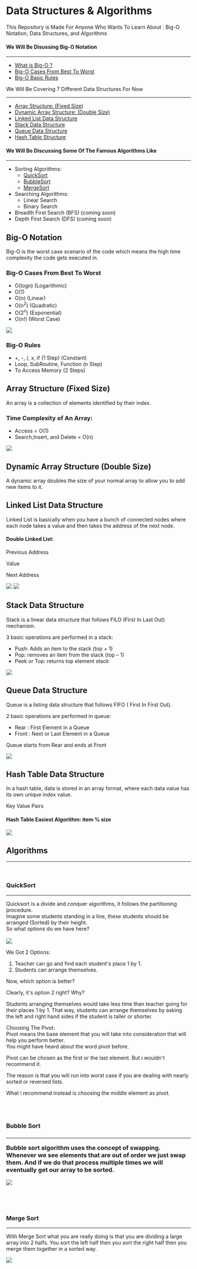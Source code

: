<h1>Data Structures & Algorithms</h1>
<p>This Repository is Made For Anyone Who Wants To Learn About : Big-O Notation, Data Structures, and Algorithms</p>

<h4>We Will Be Disussing Big-O Notation</h4>
<hr>
<ul>
  <li><a href="#big-o">What is Big-O ?</a></li>
  <li><a href="#big-o-cases">Big-O Cases From Best To Worst</a></li>
  <li><a href="#big-o-rules">Big-O Basic Rules</a></li>
</ul

<h4>We Will Be Covering 7 Different Data Structures For Now</h4>
<hr>

<ul>
  <li><a href="#array-structure">Array Structure:  (Fixed Size)</a></li>
  <li><a href="#dynamic-array-structure">Dynamic Array Structure: (Double Size)</a></li>
  <li><a href="#linked-list">Linked List Data Structure</a></li>
  <li><a href="#stack">Stack Data Structure</a></li>
  <li><a href="#queue">Queue Data Structure</a></li>
  <li><a href="#hash">Hash Table Structure</a></li>
</ul>

<h4>We Will Be Discussing Some Of The Famous Algorithms Like</h4>
<hr>
<ul>
  <li>Sorting Algorithms: 
  <ul>
    <li><a href="#quicksort">QuickSort</a></li> 
    <li><a href="#bubblesort">BubbleSort</a></li>  
    <li><a href="#mergesort">MergeSort</a></li> 
  </ul>
  </li> 
  <li>Searching Algorithms: 
  <ul>
  <li>Linear Search</li> 
  <li>Binary Search</li>
  </ul>
  </li>
  <li>Breadth First Search (BFS) (coming soon)</li>
  <li>Depth First Search (DFS) (coming soon)</li>
</ul>

<h2 id="big-o">Big-O Notation</h2>

Big-O is the worst case scenario of the code which means the high time complexity the code gets executed in.

<h3 id="big-o-cases">Big-O Cases From Best To Worst</h3>
<ul>
  <li>O(logn) (Logarithmic)</li>
  <li>O(1)</li>
  <li>O(n) (Linear)</li>
  <li>O(n<sup>2</sup>) (Quadratic)</li>
  <li>O(2<sup>n</sup>) (Exponential)</li>
  <li>O(n!) (Worst Case)</li>
</ul>

<img src="https://github.com/omarchouman/Data-Structures/blob/main/Big-O.jpeg?raw=true">


<h3 id="big-o-rules">Big-O Rules</h3>
<ul>
  <li>+, -, /,  x, if       (1 Step)        (Constant)</li>
  <li>Loop, SubRoutine, Function     (n Step)</li>
  <li>To Access Memory  (2 Steps)</li>
</ul>


<h2 id="array-structure">Array Structure (Fixed Size)</h2>

An array is a collection of elements identified by their index.

<h3>Time Complexity of An Array:</h3>
<ul>
  <li>Access = O(1)</li>
  <li>Search,Insert, and Delete = O(n)</li>
</ul>

<img src="https://github.com/omarchouman/Data-Structures/blob/main/Array.png?raw=true">

<h2 id="dynamic-array-structure">Dynamic Array Structure (Double Size)</h2>

A dynamic array doubles the size of your normal array to allow you to add new items to it.

<h2 id="linked-list">Linked List Data Structure</h2>

Linked List is basically when you have a bunch of connected nodes where each node takes a value and then takes the address of the next node.

<h4>Double Linked List:</h4>
<p>Previous Address</p>      <p>Value</p>      <p>Next Address</p>

<img src="https://github.com/omarchouman/Data-Structures/blob/main/Single%20Linked%20List.png">

<img src="https://github.com/omarchouman/Data-Structures/blob/main/Double%20Linked%20List.png">


<h2 id="stack">Stack Data Structure</h2>

Stack is a linear data structure that follows FILO (First In Last Out) mechanism.

3 basic operations are performed in a stack:
<ul>
  <li>Push: Adds an item to the stack      (top + 1)</li>
  <li>Pop: removes an item from the stack   (top – 1)</li>
  <li>Peek or Top: returns top element stack</li>
</ul>

<img src="https://github.com/omarchouman/Data-Structures/blob/main/Stack.png">


<h2 id="queue">Queue Data Structure</h2>

Queue is a listing data structure that follows FIFO ( First In First Out).

2 basic operations are performed in queue:
<ul>
  <li>Rear : First Element in a Queue</li>
  <li>Front : Next or Last Element in a Queue</li>
</ul>

Queue starts from Rear and ends at Front

<img src="https://github.com/omarchouman/Data-Structures/blob/main/Queue.png">


<h2 id="hash">Hash Table Data Structure</h2>

In a hash table, data is stored in an array format, where each data value has its own unique index value. <br>

Key Value Pairs

<h4>Hash Table Easiest Algorithm:  item % size</h4>

<img src="https://github.com/omarchouman/Data-Structures/blob/main/Hash%20Table.png">


<h2>Algorithms</h2>
<hr/>

<br/>

<h3 id="quicksort">QuickSort</h3>
<hr/>

<p>
Quicksort is a divide and conquer algorithms, it follows the partitioning procedure.<br/>
Imagine some students standing in a line, these students should be arranged (Sorted) by their height.<br/>
So what options do we have here?<br/>

<br/>
<img src="https://github.com/omarchouman/Data-Structures-and-Algorithms/blob/main/students-in-line.jpg"/>
  
We Got 2 Options: <br/>

1. Teacher can go and find each student's place 1 by 1.
2. Students can arrange themselves. 

Now, which option is better?<br/>

Clearly, it's option 2 right? Why? <br/>

Students arranging themselves would take less time than teacher going for their places 1 by 1. That way, students can arrange themselves by asking the left and right hand sides if the student is taller or shorter. <br/>
<p>



<p>
Choosing The Pivot: <br/>
Pivot means the base element that you will take into consideration that will help you perform better.<br/>
You might have heard about the word pivot before. <br/>

Pivot can be chosen as the first or the last element. But i wouldn't recommend it. <br/>

The reason is that you will run into worst case if you are dealing with nearly sorted or reversed lists.<br/>

What i recommend instead is choosing the middle element as pivot.
</p>

<br/><br/>

<h3 id="bubblesort">Bubble Sort<h3>
<hr/>

<p>Bubble sort algorithm uses the concept of swapping. Whenever we see elements that are out of order we just swap them. And if we do that process multiple times we will eventually get our array to be sorted.</p>

<img src="https://github.com/omarchouman/Data-Structures-and-Algorithms/blob/main/Bubble-sort.gif"/>

<br/><br/>

<h3 id="mergesort">Merge Sort</h3>
<hr/>

<p>With Merge Sort what you are really doing is that you are dividing a large array into 2 halfs. You sort the left half then you sort the right half then you merge them together in a sorted way.</p>

<img src="https://github.com/omarchouman/Data-Structures-and-Algorithms/blob/main/Merge-sort-example-300px.gif"/>

<br/><br/>